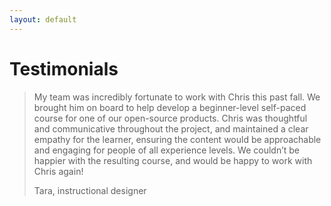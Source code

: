 ```yaml
---
layout: default
---
```


# Testimonials

<blockquote class="blockquote">
<p class=" testimonial">
My team was incredibly fortunate to work with Chris this past fall. We brought him on board to help develop a beginner-level self-paced course for one of our open-source products. Chris was thoughtful and communicative throughout the project, and maintained a clear empathy for the learner, ensuring the content would be approachable and engaging for people of all experience levels. We couldn’t be happier with the resulting course, and would be happy to work with Chris again!
</p>

<footer class="blockquote-footer testimonial-author">Tara, instructional designer</footer>
</blockquote>
